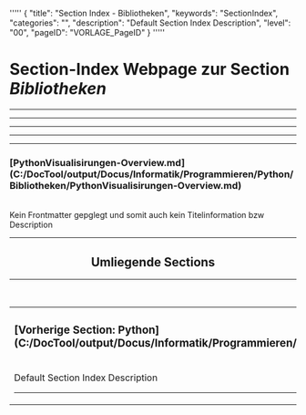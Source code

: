 '''''
{
"title": "Section Index - Bibliotheken",
"keywords": "SectionIndex",
"categories": "",
"description": "Default Section Index Description",
"level": "00",
"pageID": "VORLAGE_PageID"
}
'''''


<h1>Section-Index Webpage zur Section <i>Bibliotheken</i></h1>

<hr><hr><hr><hr><hr>


<h3>[PythonVisualisirungen-Overview.md](C:/DocTool/output/Docus/Informatik/Programmieren/Python/Bibliotheken/PythonVisualisirungen-Overview.md)</h3><br>Kein Frontmatter gepglegt und somit auch kein Titelinformation bzw Description<hr><center><h2>Umliegende Sections</h2><table><thead> <tr> <th>Vorgelagerte Section</th> <th>Nachgelagerte Section</th></tr></thead><tbody><tr><td><h3>[Vorherige Section: Python](C:/DocTool/output/Docus/Informatik/Programmieren/Python/SectionIndex_DocTooloutputDocusInformatikProgrammierenPython.html)</h3><br>Default Section Index Description<hr></td><td>ListeNachgelagerte Sections</td></tr></tbody></table></center>